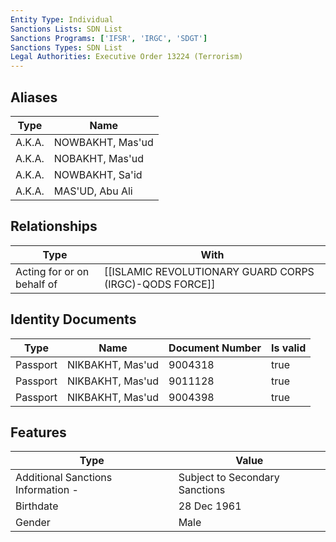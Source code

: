 ```yaml
---
Entity Type: Individual
Sanctions Lists: SDN List
Sanctions Programs: ['IFSR', 'IRGC', 'SDGT']
Sanctions Types: SDN List
Legal Authorities: Executive Order 13224 (Terrorism)
---
```


## Aliases
| Type  | Name      | 
|-------|-----------|
| A.K.A. | NOWBAKHT, Mas'ud |
| A.K.A. | NOBAKHT, Mas'ud |
| A.K.A. | NOWBAKHT, Sa'id |
| A.K.A. | MAS'UD, Abu Ali |

## Relationships
| Type  | With      | 
|-------|-----------|
| Acting for or on behalf of | [[ISLAMIC REVOLUTIONARY GUARD CORPS (IRGC)-QODS FORCE]] |

## Identity Documents
| Type  | Name      | Document Number | Is valid |
|-------|-----------|-----------------|----------|
| Passport | NIKBAKHT, Mas'ud | 9004318 | true |
| Passport | NIKBAKHT, Mas'ud | 9011128 | true |
| Passport | NIKBAKHT, Mas'ud | 9004398 | true |

## Features
| Type  | Value      |
|-------|------------|
| Additional Sanctions Information - | Subject to Secondary Sanctions |
| Birthdate | 28 Dec 1961 |
| Gender | Male |
